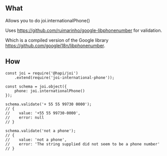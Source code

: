 ## What
Allows you to do joi.internationalPhone()

Uses https://github.com/ruimarinho/google-libphonenumber for validation.

Which is a compiled version of the Google library https://github.com/googlei18n/libphonenumber.

## How

    const joi = require('@hapi/joi')
        .extend(require('joi-international-phone'));

    const schema = joi.object({
        phone: joi.internationalPhone()
    });

    schema.validate('+ 55 55 99730 0000'); 
    // {
    //    value: '+55 55 99730-0000',
    //    error: null
    // }

    schema.validate('not a phone');
    // {
    //    value: 'not a phone',
    //    error: 'The string supplied did not seem to be a phone number'
    // }
